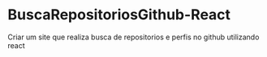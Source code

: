 # BuscaRepositoriosGithub-React
Criar um site que realiza busca de repositorios e perfis no github utilizando react
